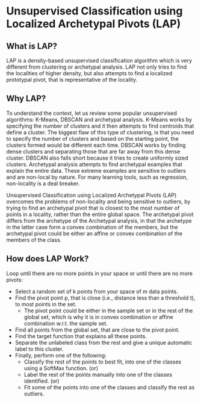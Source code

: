 # Unsupervised Classification using Localized Archetypal Pivots (LAP)
## What is LAP? 
LAP is a density-based unsupervised classification algorithm which is very different from clustering or archetypal analysis.
LAP not only tries to find the localities of higher density, but also attempts to find a localized prototypal pivot, that is representative of the locality.

## Why LAP? 
To understand the context, let us review some popular unsupervised algorithms: K-Means, DBSCAN and archetypal analysis. 
K-Means works by specifying the number of clusters and it then attempts to find centroids that define a cluster. 
The biggest flaw of this type of clustering, is that you need to specify the number of clusters and based on the starting point, the clusters formed would be different each time. 
DBSCAN works by finding dense clusters and separating those that are far away from this dense cluster. 
DBSCAN also falls short because it tries to create uniformly sized clusters. 
Archetypal analysis attempts to find archetypal examples that explain the entire data. 
These extreme examples are sensitive to outliers and are non-local by nature. 
For many learning tools, such as regression, non-locality is a deal breaker. 

Unsupervised Classification using Localized Archetypal Pivots (LAP) overcomes the problems of non-locality and being sensitive to outliers, by trying to find an archetypal pivot that is closest to the most number of points in a locality, rather than the entire global space. 
The archetypal pivot differs from the archetype of the Archetypal analysis, in that the archetype in the latter case form a convex combination of the members, but the archetypal pivot could be either an affine or convex combination of the members of the class.

## How does LAP Work? 
Loop until there are no more points in your space or until there are no more pivots:
* Select a random set of k points from your space of m data points.
* Find the pivot point p, that is close (i.e., distance less than a threshold t), to most points in the set. 
  * The pivot point could be either in the sample set or in the rest of the global set, which is why it is in convex combination or affine combination w.r.t. the sample set.
* Find all points from the global set, that are close to the pivot point.
* Find the target function that explains all these points.
* Separate the unlabeled class from the rest and give a unique automatic label to this cluster.
* Finally, perform one of the following:
  * Classify the rest of the points to best fit, into one of the classes using a SoftMax function. (or) 
  * Label the rest of the points manually into one of the classes identified. (or) 
  * Fit some of the points into one of the classes and classify the rest as outliers.
